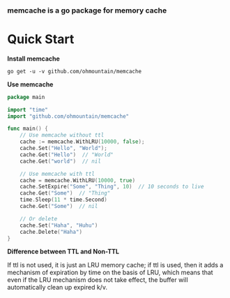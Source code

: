 ### memcache is a go package for memory cache

# Quick Start

**Install memcache**

```shell
go get -u -v github.com/ohmountain/memcache
```

**Use memcache**

```go
package main

import "time"
import "github.com/ohmountain/memcache"

func main() {
    // Use memcache without ttl
    cache := memcache.WithLRU(10000, false);
    cache.Set("Hello", "World");
    cache.Get("Hello")  // "World"
    cache.Get("world")  // nil 

    // Use memcache with ttl
    cache = memcache.WithLRU(10000, true)
    cache.SetExpire("Some", "Thing", 10)  // 10 seconds to live
    cache.Get("Some")  // "Thing"
    time.Sleep(11 * time.Second)
    cache.Get("Some")  // nil

    // Or delete
    cache.Set("Haha", "Huhu")
    cache.Delete("Haha") 
}
```

**Difference between TTL and Non-TTL**

If ttl is not used, it is just an LRU memory cache; if ttl is used, then it adds a mechanism of expiration by time on the basis of LRU, which means that even if the LRU mechanism does not take effect, the buffer will automatically clean up expired k/v.
